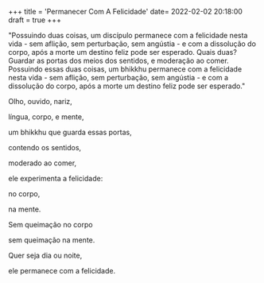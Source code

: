 +++
title = 'Permanecer Com A Felicidade'
date=   2022-02-02 20:18:00
draft = true
+++

"Possuindo duas coisas, um discípulo permanece com a felicidade nesta vida - sem aflição, sem perturbação, sem angústia - e com a dissolução do corpo, após a morte um destino feliz pode ser esperado. Quais duas? Guardar as portas dos meios dos sentidos, e moderação ao comer. Possuindo essas duas coisas, um bhikkhu permanece com a felicidade nesta vida - sem aflição, sem perturbação, sem angústia - e com a dissolução do corpo, após a morte um destino feliz pode ser esperado."

Olho, ouvido, nariz,

língua, corpo, e mente,

um bhikkhu que guarda essas portas,

contendo os sentidos,

moderado ao comer,

ele experimenta a felicidade:

no corpo,

na mente.

Sem queimação no corpo

sem queimação na mente.

Quer seja dia ou noite,

ele permanece com a felicidade.